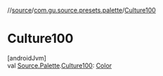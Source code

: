 //[source](../../index.md)/[com.gu.source.presets.palette](index.md)/[Culture100](-culture100.md)

# Culture100

[androidJvm]\
val [Source.Palette](../com.gu.source/-source/-palette/index.md).[Culture100](-culture100.md): [Color](https://developer.android.com/reference/kotlin/androidx/compose/ui/graphics/Color.html)
